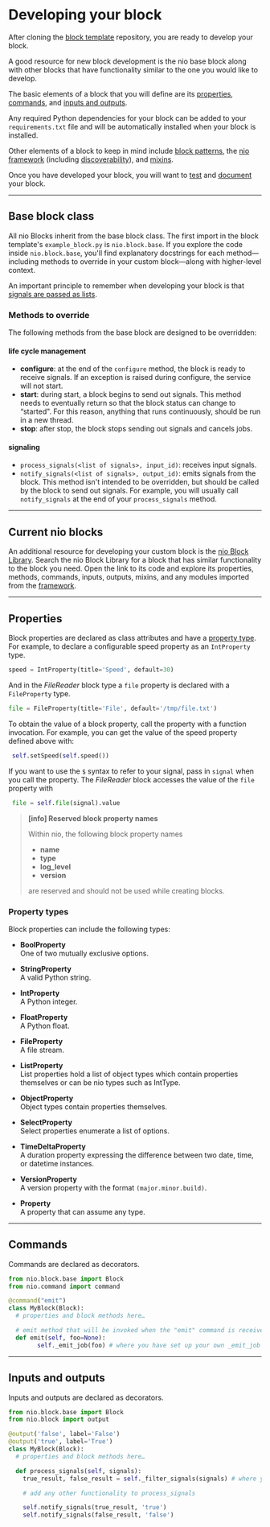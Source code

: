 # Developing your block

After cloning the [block template](block-template.md) repository, you are ready to develop your block.

A good resource for new block development is the nio base block along with other blocks that have functionality similar to the one you would like to develop.

The basic elements of a block that you will define are its [properties](#properties), [commands](#commands), and [inputs and outputs](#inputs-and-outputs).

Any required Python dependencies for your block can be added to your `requirements.txt` file and will be automatically installed when your block is installed.

Other elements of a block to keep in mind include [block patterns](block-patterns.md), the [nio framework](framework.md) (including [discoverability](framework.md#discoverability)), and [mixins](mixins.md).

Once you have developed your block, you will want to [test](block-testing.md) and [document](documenting.md) your block.

---

## Base block class

All nio Blocks inherit from the base block class. The first import in the block template's `example_block.py` is `nio.block.base`. If you explore the code inside `nio.block.base`, you'll find explanatory docstrings for each method—including methods to override in your custom block—along with higher-level context.

An important principle to remember when developing your block is that [signals are passed as lists](/services/service-design-patterns/signal-structure.md#lists-of-signals).

### Methods to override

The following methods from the base block are designed to be overridden:

#### life cycle management
  * **configure**: at the end of the `configure` method, the block is ready to receive signals. If an exception is raised during configure, the service will not start.
  * **start**: during start, a block begins to send out signals. This method needs to eventually return so that the block status can change to “started". For this reason, anything that runs continuously, should be run in a new thread.
  * **stop**: after stop, the block stops sending out signals and cancels jobs.

#### signaling
  * `process_signals(<list of signals>, input_id)`: receives input signals.
  * `notify_signals(<list of signals>, output_id)`: emits signals from the block. This method isn't intended to be overridden, but should be called by the block to send out signals. For example, you will usually call `notify_signals` at the end of your `process_signals` method.

---

## Current nio blocks

An additional resource for developing your custom block is the [nio Block Library](https://blocks.n.io). Search the nio Block Library for a block that has similar functionality to the block you need. Open the link to its code and explore its properties, methods, commands, inputs, outputs, mixins, and any modules imported from the [framework](framework.md).

---

## Properties

Block properties are declared as class attributes and have a [property type](#property-types). For example, to declare a configurable speed property as an `IntProperty` type.
```python
speed = IntProperty(title='Speed', default=30)
```
And in the _FileReader_ block type a `file` property is declared with a `FileProperty` type.
```python
file = FileProperty(title='File', default='/tmp/file.txt')
```
To obtain the value of a block property, call the property with a function invocation. For example, you can get the value of the speed property defined above with:
```python
 self.setSpeed(self.speed())
 ```
If you want to use the `$` syntax to refer to your signal, pass in `signal` when you call the property. The _FileReader_ block accesses the value of the `file` property with
```python
 file = self.file(signal).value
 ```

> **[info] Reserved block property names**
>
> Within nio, the following block property names
> - **name**
> - **type**
> - **log_level**
> - **version**
>
> are reserved and should not be used while creating blocks.


### Property types

Block properties can include the following types:

- **BoolProperty**<br>One of two mutually exclusive options.

- **StringProperty**<br>A valid Python string.

- **IntProperty**<br>A Python integer.

- **FloatProperty**<br>A Python float.

- **FileProperty**<br>A file stream.

- **ListProperty**<br>List properties hold a list of object types which contain properties themselves or can be nio types such as IntType.

- **ObjectProperty**<br>Object types contain properties themselves.

- **SelectProperty**<br>Select properties enumerate a list of options.

- **TimeDeltaProperty**<br>A duration property expressing the difference between two date, time, or datetime instances.

- **VersionProperty**<br>A version property with the format `(major.minor.build)`.

- **Property**<br>A property that can assume any type.

---

## Commands

Commands are declared as decorators.
  ```python
  from nio.block.base import Block
  from nio.command import command

  @command("emit")
  class MyBlock(Block):
    # properties and block methods here…

    # emit method that will be invoked when the "emit" command is received
    def emit(self, foo=None):
          self._emit_job(foo) # where you have set up your own _emit_job method…
  ```

---

## Inputs and outputs

Inputs and outputs are declared as decorators.
  ```python
  from nio.block.base import Block
  from nio.block import output

  @output('false', label='False')
  @output('true', label='True')
  class MyBlock(Block):
    # properties and block methods here…

    def process_signals(self, signals):
      true_result, false_result = self._filter_signals(signals) # where you have set up your own _filter_signals method…

      # add any other functionality to process_signals

      self.notify_signals(true_result, 'true')
      self.notify_signals(false_result, 'false')
  ```
